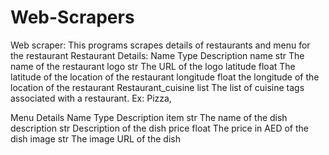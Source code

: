 # Web-Scrapers
Web scraper: This programs scrapes details of restaurants and menu for the restaurant Restaurant Details: Name Type Description name str The name of the restaurant logo str The URL of the logo latitude float The latitude of the location of the restaurant longitude float the longitude of the location of the restaurant Restaurant_cuisine list The list of cuisine tags associated with a restaurant. Ex: Pizza,

Menu Details Name Type Description item str The name of the dish description str Description of the dish price float The price in AED of the dish image str The image URL of the dish
